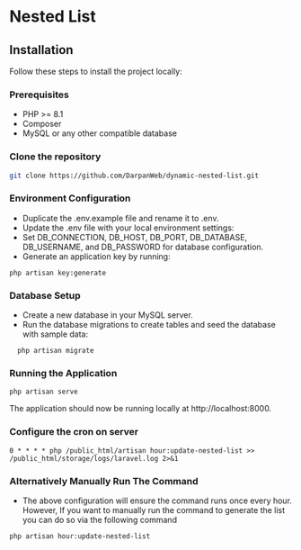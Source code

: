 # Nested List

## Installation

Follow these steps to install the project locally:

### Prerequisites

- PHP >= 8.1
- Composer
- MySQL or any other compatible database

### Clone the repository

```bash
git clone https://github.com/DarpanWeb/dynamic-nested-list.git
```

### Environment Configuration

- Duplicate the .env.example file and rename it to .env.
- Update the .env file with your local environment settings:
- Set DB_CONNECTION, DB_HOST, DB_PORT, DB_DATABASE, DB_USERNAME, and DB_PASSWORD for database configuration.
- Generate an application key by running:
```
php artisan key:generate
```

### Database Setup
- Create a new database in your MySQL server.
- Run the database migrations to create tables and seed the database with sample data:
``` 
  php artisan migrate 
```

### Running the Application
```
php artisan serve
```
The application should now be running locally at http://localhost:8000.

### Configure the cron on server
```
0 * * * * php /public_html/artisan hour:update-nested-list >> /public_html/storage/logs/laravel.log 2>&1
```

### Alternatively Manually Run The Command
- The above configuration will ensure the command runs once every hour. However, If you want to manually run the command to generate the list you can do so via the following command
```
php artisan hour:update-nested-list
```